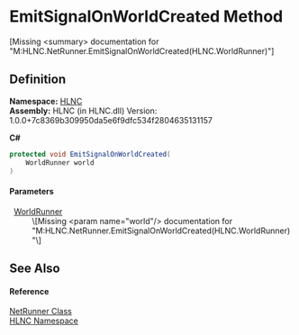 # EmitSignalOnWorldCreated Method


\[Missing &lt;summary&gt; documentation for "M:HLNC.NetRunner.EmitSignalOnWorldCreated(HLNC.WorldRunner)"\]



## Definition
**Namespace:** <a href="N_HLNC">HLNC</a>  
**Assembly:** HLNC (in HLNC.dll) Version: 1.0.0+7c8369b309950da5e6f9dfc534f2804635131157

**C#**
``` C#
protected void EmitSignalOnWorldCreated(
	WorldRunner world
)
```



#### Parameters
<dl><dt>  <a href="T_HLNC_WorldRunner">WorldRunner</a></dt><dd>\[Missing &lt;param name="world"/&gt; documentation for "M:HLNC.NetRunner.EmitSignalOnWorldCreated(HLNC.WorldRunner)"\]</dd></dl>

## See Also


#### Reference
<a href="T_HLNC_NetRunner">NetRunner Class</a>  
<a href="N_HLNC">HLNC Namespace</a>  
